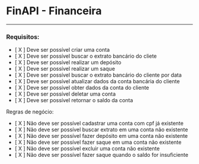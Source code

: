 # FinAPI - Financeira

---

### Requisitos:

- [ X ] Deve ser possível criar uma conta
- [ X ] Deve ser possível buscar o extrato bancário do cliete
- [ X ] Deve ser possível realizar um depósito
- [ X ] Deve ser possível realizar um saque
- [ X ] Deve ser possível buscar o extrato bancário do cliente por data
- [ X ] Deve ser possível atualizar dados da conta bancária do cliente
- [ X ] Deve ser possível obter dados da conta do cliente
- [ X ] Deve ser possível deletar uma conta
- [ X ] Deve ser possível retornar o saldo da conta

Regras de negócio:

- [ X ] Não deve ser possível cadastrar uma conta com cpf já existente
- [ X ] Não deve ser possível buscar extrato em uma conta não existente
- [ X ] Não deve ser possível fazer depósito em uma conta não existente
- [ X ] Não deve ser possível fazer saque em uma conta não existente
- [ X ] Não deve ser possível excluir uma conta não existente
- [ X ] Não deve ser possível fazer saque quando o saldo for insuficiente
